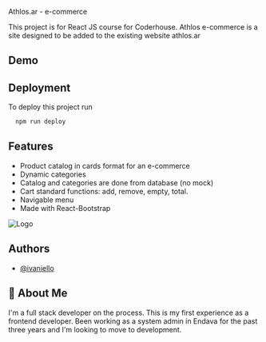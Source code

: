 Athlos.ar - e-commerce

This project is for React JS course for Coderhouse. Athlos e-commerce is a site designed to be added to the existing website athlos.ar 

## Demo

<blockquote class="imgur-embed-pub" lang="en" data-id="a/JfQs83D" data-context="false" ><a href="//imgur.com/a/JfQs83D"></a></blockquote><script async src="//s.imgur.com/min/embed.js" charset="utf-8"></script>


## Deployment

To deploy this project run

```bash
  npm run deploy
```


## Features

- Product catalog in cards format for an e-commerce
- Dynamic categories 
- Catalog and categories are done from database (no mock)
- Cart standard functions: add, remove, empty, total.
- Navigable menu
- Made with React-Bootstrap


![Logo](https://imgur.com/5XpNk9U.png)


## Authors

- [@ivaniello](https://www.github.com/OGElron)


## 🚀 About Me
I'm a full stack developer on the process. This is my first experience as a frontend developer. 
Been working as a system admin in Endava for the past three years and I'm looking to move to development. 

